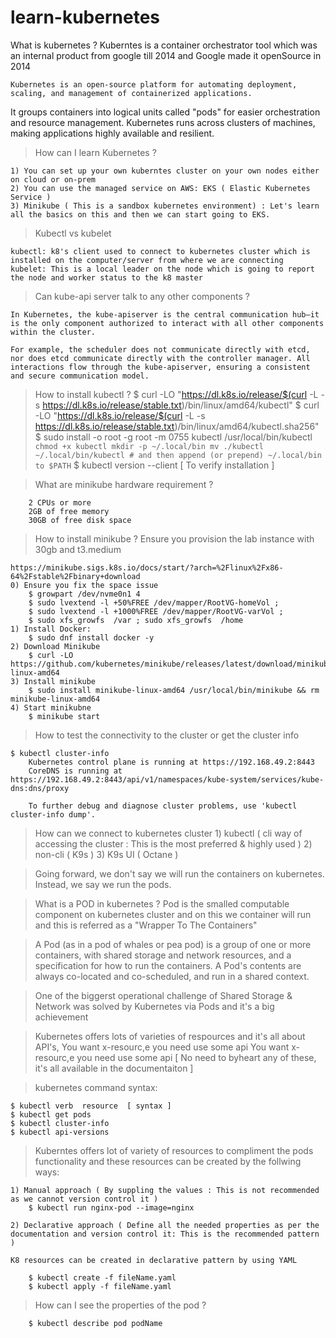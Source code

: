 # learn-kubernetes

What is kubernetes ?
    Kuberntes is a container orchestrator tool which was an internal product from google till 2014 and Google made it openSource in 2014

    Kubernetes is an open-source platform for automating deployment, scaling, and management of containerized applications.
It groups containers into logical units called "pods" for easier orchestration and resource management.
Kubernetes runs across clusters of machines, making applications highly available and resilient.

> How can I learn Kubernetes ?

    1) You can set up your own kuberntes cluster on your own nodes either on cloud or on-prem 
    2) You can use the managed service on AWS: EKS ( Elastic Kubernetes Service ) 
    3) Minikube ( This is a sandbox kubernetes environment) : Let's learn all the basics on this and then we can start going to EKS. 

> Kubectl vs kubelet

    kubectl: k8's client used to connect to kubernetes cluster which is installed on the computer/server from where we are connecting 
    kubelet: This is a local leader on the node which is going to report the node and worker status to the k8 master

> Can kube-api server talk to any other components ?

    In Kubernetes, the kube-apiserver is the central communication hub—it is the only component authorized to interact with all other components within the cluster.

    For example, the scheduler does not communicate directly with etcd, nor does etcd communicate directly with the controller manager. All interactions flow through the kube-apiserver, ensuring a consistent and secure communication model.

> How to install kubectl ?
       $ curl -LO "https://dl.k8s.io/release/$(curl -L -s https://dl.k8s.io/release/stable.txt)/bin/linux/amd64/kubectl"
       $ curl -LO "https://dl.k8s.io/release/$(curl -L -s https://dl.k8s.io/release/stable.txt)/bin/linux/amd64/kubectl.sha256"
       $ sudo install -o root -g root -m 0755 kubectl /usr/local/bin/kubectl
        ``` 
        chmod +x kubectl
        mkdir -p ~/.local/bin
        mv ./kubectl ~/.local/bin/kubectl # and then append (or prepend) ~/.local/bin to $PATH
        ```
       $ kubectl version --client [ To verify installation ]

> What are minikube hardware requirement ?

```
    2 CPUs or more
    2GB of free memory
    30GB of free disk space
```

> How to install minikube ? Ensure you provision the lab instance with 30gb and t3.medium 

    https://minikube.sigs.k8s.io/docs/start/?arch=%2Flinux%2Fx86-64%2Fstable%2Fbinary+download
    0) Ensure you fix the space issue
        $ growpart /dev/nvme0n1 4
        $ sudo lvextend -l +50%FREE /dev/mapper/RootVG-homeVol ;
        $ sudo lvextend -l +1000%FREE /dev/mapper/RootVG-varVol ;
        $ sudo xfs_growfs  /var ; sudo xfs_growfs  /home
    1) Install Docker: 
        $ sudo dnf install docker -y 
    2) Download Minikube
        $ curl -LO https://github.com/kubernetes/minikube/releases/latest/download/minikube-linux-amd64
    3) Install minikube
        $ sudo install minikube-linux-amd64 /usr/local/bin/minikube && rm minikube-linux-amd64
    4) Start minikubne
        $ minikube start

> How to test the connectivity to the cluster or get the cluster info

    $ kubectl cluster-info
        Kubernetes control plane is running at https://192.168.49.2:8443
        CoreDNS is running at https://192.168.49.2:8443/api/v1/namespaces/kube-system/services/kube-dns:dns/proxy

        To further debug and diagnose cluster problems, use 'kubectl cluster-info dump'.
        
> How can we connect to kubernetes cluster
    1) kubectl  ( cli way of accessing the cluster : This is the most preferred & highly used )
    2) non-cli  ( K9s ) 
    3) K9s UI   ( Octane )

> Going forward, we don't say we will run the containers on kubernetes. Instead, we say we run the pods. 

> What is a POD in kubernetes ?
Pod is the smalled computable component on kubernetes cluster and on this we container will run and this is referred as a "Wrapper To The Containers"

> A Pod (as in a pod of whales or pea pod) is a group of one or more containers, with shared storage and network resources, and a specification for how to run the containers. A Pod's contents are always co-located and co-scheduled, and run in a shared context.

> One of the biggerst operational challenge of Shared Storage & Network was solved by Kubernetes via Pods and it's a big achievement

> Kubernetes offers lots of varieties of respources and it's all about API's,
    You want x-resourc,e you need use some api 
    You want x-resourc,e you need use some api [ No need to byheart any of these, it's all available in the documentaiton ]

> kubernetes command syntax:

    $ kubectl verb  resource  [ syntax ]
    $ kubectl get pods
    $ kubectl cluster-info 
    $ kubectl api-versions  

> Kuberntes offers lot of variety of resources to compliment the pods functionality and these resources can be created by the follwing ways:

    1) Manual approach ( By suppling the values : This is not recommended as we cannot version control it )
        $ kubectl run nginx-pod --image=nginx

    2) Declarative approach ( Define all the needed properties as per the documentation and version control it: This is the recommended pattern ) 

    K8 resources can be created in declarative pattern by using YAML 

        $ kubectl create -f fileName.yaml
        $ kubectl apply -f fileName.yaml 

> How can I see the properties of the pod ?

        $ kubectl describe pod podName